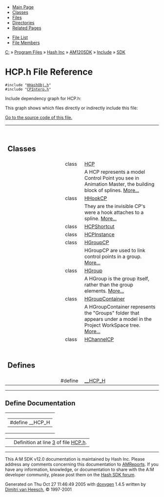 <div class="tabs">

- [Main Page](index.md)
- [Classes](annotated.md)
- <span id="current">[Files](files.md)</span>
- [Directories](dirs.md)
- [Related Pages](pages.md)

</div>

<div class="tabs">

- [File List](files.md)
- [File Members](globals.md)

</div>

<div class="nav">

<a href="dir_C_3A_2F.md" class="el">C:</a> » <a href="dir_C_3A_2FProgram_20Files_2F.md" class="el">Program Files</a> » <a href="dir_C_3A_2FProgram_20Files_2FHash_20Inc_2F.md" class="el">Hash Inc</a> » <a href="dir_C_3A_2FProgram_20Files_2FHash_20Inc_2FAM120SDK_2F.md" class="el">AM120SDK</a> » <a href="dir_C_3A_2FProgram_20Files_2FHash_20Inc_2FAM120SDK_2FInclude_2F.md" class="el">Include</a> » <a href="dir_C_3A_2FProgram_20Files_2FHash_20Inc_2FAM120SDK_2FInclude_2FSDK_2F.md" class="el">SDK</a>

</div>

# HCP.h File Reference

`#include "`<a href="HHashObj_8h-source.md" class="el"><code>HHashObj.h</code></a>`"`  
`#include "`<a href="CPInterp_8h-source.md" class="el"><code>CPInterp.h</code></a>`"`  

Include dependency graph for HCP.h:

<span class="image placeholder" original-image-src="HCP_8h__incl.gif" original-image-title="" border="0" usemap="#C:/Program Files/Hash Inc/AM120SDK/Include/SDK/HCP.h_map"></span>

This graph shows which files directly or indirectly include this file:

<span class="image placeholder" original-image-src="HCP_8h__dep__incl.gif" original-image-title="" border="0" usemap="#C:/Program Files/Hash Inc/AM120SDK/Include/SDK/HCP.hdep_map"></span>

[Go to the source code of this file.](HCP_8h-source.md)

<table data-border="0" data-cellpadding="0" data-cellspacing="0">
<colgroup>
<col style="width: 50%" />
<col style="width: 50%" />
</colgroup>
<tbody>
<tr>
<td></td>
<td></td>
</tr>
<tr>
<td colspan="2"><br />
&#10;<h2 id="classes">Classes</h2></td>
</tr>
<tr>
<td class="memItemLeft" style="text-align: right;" data-nowrap="" data-valign="top">class  </td>
<td class="memItemRight" data-valign="bottom"><a href="classHCP.md" class="el">HCP</a></td>
</tr>
<tr>
<td class="mdescLeft"> </td>
<td class="mdescRight">A HCP represents a model Control Point you see in Animation Master, the building block of splines. <a href="classHCP.md#_details">More...</a><br />
</td>
</tr>
<tr>
<td class="memItemLeft" style="text-align: right;" data-nowrap="" data-valign="top">class  </td>
<td class="memItemRight" data-valign="bottom"><a href="classHHookCP.md" class="el">HHookCP</a></td>
</tr>
<tr>
<td class="mdescLeft"> </td>
<td class="mdescRight">They are the invisible CP's were a hook attaches to a spline. <a href="classHHookCP.md#_details">More...</a><br />
</td>
</tr>
<tr>
<td class="memItemLeft" style="text-align: right;" data-nowrap="" data-valign="top">class  </td>
<td class="memItemRight" data-valign="bottom"><a href="classHCPShortcut.md" class="el">HCPShortcut</a></td>
</tr>
<tr>
<td class="memItemLeft" style="text-align: right;" data-nowrap="" data-valign="top">class  </td>
<td class="memItemRight" data-valign="bottom"><a href="classHCPInstance.md" class="el">HCPInstance</a></td>
</tr>
<tr>
<td class="memItemLeft" style="text-align: right;" data-nowrap="" data-valign="top">class  </td>
<td class="memItemRight" data-valign="bottom"><a href="classHGroupCP.md" class="el">HGroupCP</a></td>
</tr>
<tr>
<td class="mdescLeft"> </td>
<td class="mdescRight">HGroupCP are used to link control points in a group. <a href="classHGroupCP.md#_details">More...</a><br />
</td>
</tr>
<tr>
<td class="memItemLeft" style="text-align: right;" data-nowrap="" data-valign="top">class  </td>
<td class="memItemRight" data-valign="bottom"><a href="classHGroup.md" class="el">HGroup</a></td>
</tr>
<tr>
<td class="mdescLeft"> </td>
<td class="mdescRight">A HGroup is the group itself, rather than the group elements. <a href="classHGroup.md#_details">More...</a><br />
</td>
</tr>
<tr>
<td class="memItemLeft" style="text-align: right;" data-nowrap="" data-valign="top">class  </td>
<td class="memItemRight" data-valign="bottom"><a href="classHGroupContainer.md" class="el">HGroupContainer</a></td>
</tr>
<tr>
<td class="mdescLeft"> </td>
<td class="mdescRight">A HGroupContainer represents the "Groups" folder that appears under a model in the Project WorkSpace tree. <a href="classHGroupContainer.md#_details">More...</a><br />
</td>
</tr>
<tr>
<td class="memItemLeft" style="text-align: right;" data-nowrap="" data-valign="top">class  </td>
<td class="memItemRight" data-valign="bottom"><a href="classHChannelCP.md" class="el">HChannelCP</a></td>
</tr>
<tr>
<td colspan="2"><br />
&#10;<h2 id="defines">Defines</h2></td>
</tr>
<tr>
<td class="memItemLeft" style="text-align: right;" data-nowrap="" data-valign="top">#define </td>
<td class="memItemRight" data-valign="bottom"><a href="HCP_8h.md#447366f2ca9c1db3bba7499b16f688e5" class="el">__HCP_H</a></td>
</tr>
</tbody>
</table>

------------------------------------------------------------------------

## Define Documentation

<span id="447366f2ca9c1db3bba7499b16f688e5" class="anchor"></span>

<table class="mdTable" data-cellpadding="2" data-cellspacing="0">
<colgroup>
<col style="width: 100%" />
</colgroup>
<tbody>
<tr>
<td class="mdRow"><table data-cellpadding="0" data-cellspacing="0" data-border="0">
<tbody>
<tr>
<td class="md" data-nowrap="" data-valign="top">#define __HCP_H</td>
</tr>
</tbody>
</table></td>
</tr>
</tbody>
</table>

|  |  |
|----|----|
|   | Definition at line <a href="HCP_8h-source.md#l00003" class="el">3</a> of file <a href="HCP_8h-source.md" class="el">HCP.h</a>. |

------------------------------------------------------------------------

<span class="small">This A:M SDK v12.0 documentation is maintained by Hash Inc. Please address any comments concerning this documentation to [AMReports](http://www.hash.com/reports). If you have any information, knowledge, or documentation to share with the A:M developer community, please post them on the [Hash SDK forum](http://www.hash.com/forums/index.php?showforum=11).</span>

Generated on Thu Oct 27 11:46:49 2005 with [<span class="image placeholder" original-image-src="doxygen.png" original-image-title="" height="45" width="100" align="middle" border="0">doxygen</span>](http://www.doxygen.org/index.html) 1.4.5 written by [Dimitri van Heesch](mailto:dimitri@stack.nl), © 1997-2001

